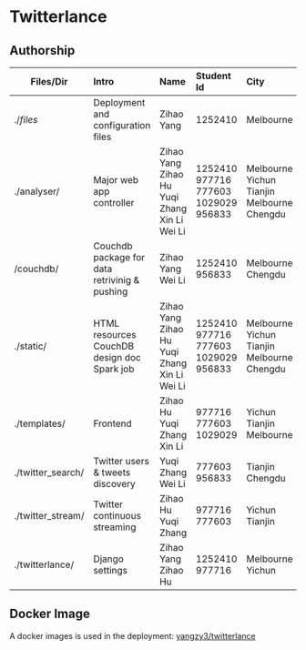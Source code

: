 # Twitterlance 

## Authorship
| Files/Dir         |       Intro|Name                                         | Student Id                           | City                                       |
|-------------------|:-------------------|:----------------------------------------------|:--------------------------------------|:--------------------------------------------|
| ./*files*  | Deployment and configuration files|Zihao Yang                                   | 1252410                              | Melbourne                                  |
| ./analyser/       | Major web app controller |Zihao Yang <br>Zihao Hu <br>Yuqi Zhang <br>Xin Li<br> Wei Li | 1252410 <br>977716<br> 777603 <br>1029029<br> 956833 | Melbourne<br> Yichun <br>Tianjin<br> Melbourne<br> Chengdu |
| /couchdb/         | Couchdb package for <br>data retrivinig & pushing| Zihao Yang <br>Wei Li                            | 1252410 <br>956833                       | Melbourne <br>Chengdu                          |
| ./static/         | HTML resources <br> CouchDB design doc <br> Spark job |  Zihao Yang<br>Zihao Hu<br> Yuqi Zhang<br>Xin Li<br>Wei Li | 1252410 <br>977716 <br>777603 <br>1029029<br> 956833 | Melbourne<br> Yichun <br> Tianjin<br> Melbourne<br> Chengdu |
| ./templates/      | Frontend | Zihao Hu<br> Yuqi Zhang <br> Xin Li                   | 977716 <br> 777603 <br>1029029                | Yichun <br>Tianjin <br>Melbourne                   |
| ./twitter_search/ | Twitter users & tweets discovery| Yuqi Zhang <br> Wei Li                            | 777603 <br> 956833                        | Tianjin <br>Chengdu                            |
| ./twitter_stream/ | Twitter continuous streaming | Zihao Hu <br> Yuqi Zhang                                    | 977716 <br> 777603                             | Yichun  <br>Tianjin
| ./twitterlance/   | Django settings | Zihao Yang <br> Zihao Hu                          | 1252410 <br> 977716                       | Melbourne <br>Yichun                           |

## Docker Image

A docker images is used in the deployment: [yangzy3/twitterlance](https://hub.docker.com/repository/docker/yangzy3)